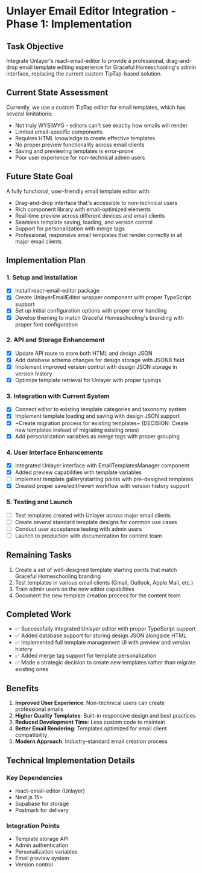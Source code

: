 # Unlayer Email Editor Integration - Phase 1: Implementation

## Task Objective
Integrate Unlayer's react-email-editor to provide a professional, drag-and-drop email template editing experience for Graceful Homeschooling's admin interface, replacing the current custom TipTap-based solution.

## Current State Assessment
Currently, we use a custom TipTap editor for email templates, which has several limitations:
- Not truly WYSIWYG - editors can't see exactly how emails will render
- Limited email-specific components
- Requires HTML knowledge to create effective templates
- No proper preview functionality across email clients
- Saving and previewing templates is error-prone
- Poor user experience for non-technical admin users

## Future State Goal
A fully functional, user-friendly email template editor with:
- Drag-and-drop interface that's accessible to non-technical users
- Rich component library with email-optimized elements
- Real-time preview across different devices and email clients
- Seamless template saving, loading, and version control
- Support for personalization with merge tags
- Professional, responsive email templates that render correctly in all major email clients

## Implementation Plan

### 1. Setup and Installation
- [x] Install react-email-editor package
- [x] Create UnlayerEmailEditor wrapper component with proper TypeScript support
- [x] Set up initial configuration options with proper error handling
- [x] Develop theming to match Graceful Homeschooling's branding with proper font configuration

### 2. API and Storage Enhancement
- [x] Update API route to store both HTML and design JSON
- [x] Add database schema changes for design storage with JSONB field
- [x] Implement improved version control with design JSON storage in version history
- [x] Optimize template retrieval for Unlayer with proper typings

### 3. Integration with Current System
- [x] Connect editor to existing template categories and taxonomy system
- [x] Implement template loading and saving with design JSON support
- [x] ~Create migration process for existing templates~ (DECISION: Create new templates instead of migrating existing ones)
- [x] Add personalization variables as merge tags with proper grouping

### 4. User Interface Enhancements
- [x] Integrated Unlayer interface with EmailTemplatesManager component
- [x] Added preview capabilities with template variables
- [ ] Implement template gallery/starting points with pre-designed templates
- [x] Created proper save/edit/revert workflow with version history support

### 5. Testing and Launch
- [ ] Test templates created with Unlayer across major email clients
- [ ] Create several standard template designs for common use cases
- [ ] Conduct user acceptance testing with admin users
- [ ] Launch to production with documentation for content team

## Remaining Tasks

1. Create a set of well-designed template starting points that match Graceful Homeschooling branding
2. Test templates in various email clients (Gmail, Outlook, Apple Mail, etc.)
3. Train admin users on the new editor capabilities
4. Document the new template creation process for the content team

## Completed Work

- ✅ Successfully integrated Unlayer editor with proper TypeScript support
- ✅ Added database support for storing design JSON alongside HTML
- ✅ Implemented full template management UI with preview and version history
- ✅ Added merge tag support for template personalization
- ✅ Made a strategic decision to create new templates rather than migrate existing ones

## Benefits
1. **Improved User Experience**: Non-technical users can create professional emails
2. **Higher Quality Templates**: Built-in responsive design and best practices
3. **Reduced Development Time**: Less custom code to maintain
4. **Better Email Rendering**: Templates optimized for email client compatibility
5. **Modern Approach**: Industry-standard email creation process

## Technical Implementation Details

### Key Dependencies
- react-email-editor (Unlayer)
- Next.js 15+
- Supabase for storage
- Postmark for delivery

### Integration Points
- Template storage API
- Admin authentication
- Personalization variables
- Email preview system
- Version control
